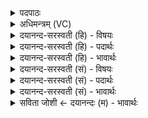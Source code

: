 <details><summary>पदपाठः</summary>

अ॒यम्। इ॒ह। प्र॒थ॒मः। धा॒यि॒। धा॒तृभि॒रिति॑ धा॒तृऽभिः॑। होता॑। यजि॑ष्ठः। अ॒ध्व॒रेषु॑। ईड्यः॑। यम्। अप्न॑वानः। भृग॑वः। वि॒रु॒रु॒चुरिति॑ विऽरु॒रु॒चुः। वने॑षु। चि॒त्रम्। वि॒भ्व᳖मिति॑ वि॒ऽभ्व᳖म्। वि॒शेवि॑श॒ इति॑ वि॒शेऽवि॑शे। २६।
</details>

<details><summary>अधिमन्त्रम् (VC)</summary>

- अग्निर्देवता
- परमेष्ठी ऋषिः
- भुरिगार्षी त्रिष्टुप्
- धैवतः
</details>

<details><summary>दयानन्द-सरस्वती (हि) - विषयः</summary>

फिर वह कैसा हो, यह विषय अगले मन्त्र में कहा है ॥
</details>

<details><summary>दयानन्द-सरस्वती (हि) - पदार्थः</summary>

पदार्थान्वयभाषाः -  जो (इह) इस जगत् में (अध्वरेषु) रक्षा के योग्य व्यवहारों में (ईड्यः) खोजने योग्य (यजिष्ठः) अतिशय करके यज्ञ का साधक (होता) घृतादि का ग्रहणकर्त्ता (प्रथमः) सर्वत्र विस्तृत (अयम्) यह प्रत्यक्ष अग्नि (धातृभिः) धारणशील पुरुषों ने (धायि) धारण किया है, (यम्) जिस को (वनेषु) किरणों में (चित्रम्) आश्चर्यरूप से (विभ्वम्) व्यापक अग्नि को (विशेविशे) समस्त प्रजा के लिये (अप्नवानः) रूपवान् (भृगवः) पूर्णज्ञानी (विरुरुचुः) विशेष करके प्रकाशित करते हैं, उस अग्नि को सब मनुष्य स्वीकार करें ॥२६ ॥
</details>

<details><summary>दयानन्द-सरस्वती (हि) - भावार्थः</summary>

भावार्थभाषाः -  विद्वान् लोग अग्निविद्या को आप धारके दूसरों को सिखावें ॥२६ ॥
</details>

<details><summary>दयानन्द-सरस्वती (सं) - विषयः</summary>

पुनः स कीदृश इत्याह ॥
</details>

<details><summary>दयानन्द-सरस्वती (सं) - पदार्थः</summary>

पदार्थान्वयभाषाः -  य इहाध्वरेष्वीड्यो यजिष्ठो होता प्रथमोऽयमग्निर्धातृभिर्धायि यं वनेषु चित्रं विभ्वं विशेविशेऽप्नवानो भृगवो विरुरुचुस्तं सर्वे मनुष्या अङ्गीकुर्य्युः ॥२६ ॥
</details>

<details><summary>दयानन्द-सरस्वती (सं) - भावार्थः</summary>

भावार्थभाषाः -  विद्वांसोऽग्निविद्यां धृत्वाऽन्येभ्यः प्रदद्युः ॥२६ ॥
</details>

<details><summary>सविता जोशी ← दयानन्दः (म) - भावार्थः</summary>

भावार्थभाषाः -  विद्वानांनी अग्निविद्या स्वतः शिकून इतरांनाही शिकवावी.
</details>